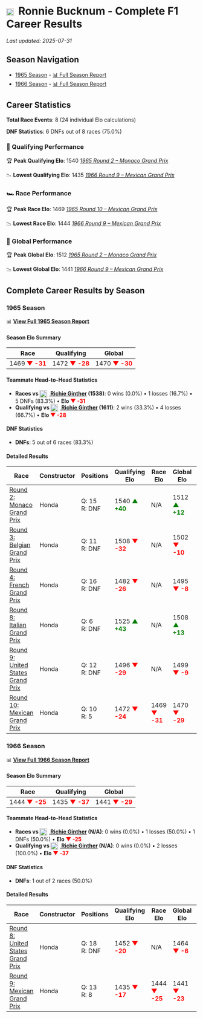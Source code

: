 # <img src="https://upload.wikimedia.org/wikipedia/commons/a/a4/Flag_of_the_United_States.svg" alt="United States" width="20" height="auto" style="vertical-align: middle; margin-right: 5px;" onerror="this.outerHTML='🇺🇸'; this.style.marginRight='5px';"/> Ronnie Bucknum - Complete F1 Career Results

*Last updated: 2025-07-31*

## Season Navigation

- [1965 Season](#1965-season) - [📊 Full Season Report](../seasons/1965-season-report)
- [1966 Season](#1966-season) - [📊 Full Season Report](../seasons/1966-season-report)

## Career Statistics

**Total Race Events**: 8 (24 individual Elo calculations)

**DNF Statistics**: 6 DNFs out of 8 races (75.0%)

### 🏁 Qualifying Performance

🏆 **Peak Qualifying Elo**: 1540
   *[1965 Round 2 – Monaco Grand Prix](../seasons/1965-season-report#round-2-monaco-grand-prix)*

📉 **Lowest Qualifying Elo**: 1435
   *[1966 Round 9 – Mexican Grand Prix](../seasons/1966-season-report#round-9-mexican-grand-prix)*

### 🏎️ Race Performance

🏆 **Peak Race Elo**: 1469
   *[1965 Round 10 – Mexican Grand Prix](../seasons/1965-season-report#round-10-mexican-grand-prix)*

📉 **Lowest Race Elo**: 1444
   *[1966 Round 9 – Mexican Grand Prix](../seasons/1966-season-report#round-9-mexican-grand-prix)*

### 🌟 Global Performance

🏆 **Peak Global Elo**: 1512
   *[1965 Round 2 – Monaco Grand Prix](../seasons/1965-season-report#round-2-monaco-grand-prix)*

📉 **Lowest Global Elo**: 1441
   *[1966 Round 9 – Mexican Grand Prix](../seasons/1966-season-report#round-9-mexican-grand-prix)*


## Complete Career Results by Season

### 1965 Season

📊 **[View Full 1965 Season Report](../seasons/1965-season-report)**

#### Season Elo Summary

| Race | Qualifying | Global |
|------|------------|--------|
| 1469 **<span style="color: red;">▼ -31</span>** | 1472 **<span style="color: red;">▼ -28</span>** | 1470 **<span style="color: red;">▼ -30</span>** |

#### Teammate Head-to-Head Statistics

- **Races vs [<img src="https://upload.wikimedia.org/wikipedia/commons/a/a4/Flag_of_the_United_States.svg" alt="United States" width="20" height="auto" style="vertical-align: middle; margin-right: 5px;" onerror="this.outerHTML='🇺🇸'; this.style.marginRight='5px';"/> Richie Ginther](richie-ginther) (1538)**: 0 wins (0.0%) • 1 losses (16.7%) • 5 DNFs (83.3%) • **Elo **<span style="color: red;">▼ -31</span>****
- **Qualifying vs [<img src="https://upload.wikimedia.org/wikipedia/commons/a/a4/Flag_of_the_United_States.svg" alt="United States" width="20" height="auto" style="vertical-align: middle; margin-right: 5px;" onerror="this.outerHTML='🇺🇸'; this.style.marginRight='5px';"/> Richie Ginther](richie-ginther) (1611)**: 2 wins (33.3%) • 4 losses (66.7%) • **Elo <span style="color: red;">▼ -28</span>**


#### DNF Statistics

- **DNFs**: 5 out of 6 races (83.3%)

#### Detailed Results

| Race | Constructor | Positions | Qualifying Elo | Race Elo | Global Elo | Teammate |
|------|-------------|-----------|----------------|----------|------------|----------|
| [Round 2: Monaco Grand Prix](../seasons/1965-season-report#round-2-monaco-grand-prix) | Honda | Q: 15<br/>R: DNF | 1540 **<span style="color: green;">▲ +40</span>** | N/A | 1512 **<span style="color: green;">▲ +12</span>** | [<img src="https://upload.wikimedia.org/wikipedia/commons/a/a4/Flag_of_the_United_States.svg" alt="United States" width="20" height="auto" style="vertical-align: middle; margin-right: 5px;" onerror="this.outerHTML='🇺🇸'; this.style.marginRight='5px';"/> Richie Ginther](richie-ginther)<br/>Q: 17<br/>R: DNF |
| [Round 3: Belgian Grand Prix](../seasons/1965-season-report#round-3-belgian-grand-prix) | Honda | Q: 11<br/>R: DNF | 1508 **<span style="color: red;">▼ -32</span>** | N/A | 1502 **<span style="color: red;">▼ -10</span>** | [<img src="https://upload.wikimedia.org/wikipedia/commons/a/a4/Flag_of_the_United_States.svg" alt="United States" width="20" height="auto" style="vertical-align: middle; margin-right: 5px;" onerror="this.outerHTML='🇺🇸'; this.style.marginRight='5px';"/> Richie Ginther](richie-ginther)<br/>Q: 4<br/>R: 6 |
| [Round 4: French Grand Prix](../seasons/1965-season-report#round-4-french-grand-prix) | Honda | Q: 16<br/>R: DNF | 1482 **<span style="color: red;">▼ -26</span>** | N/A | 1495 **<span style="color: red;">▼ -8</span>** | [<img src="https://upload.wikimedia.org/wikipedia/commons/a/a4/Flag_of_the_United_States.svg" alt="United States" width="20" height="auto" style="vertical-align: middle; margin-right: 5px;" onerror="this.outerHTML='🇺🇸'; this.style.marginRight='5px';"/> Richie Ginther](richie-ginther)<br/>Q: 7<br/>R: DNF |
| [Round 8: Italian Grand Prix](../seasons/1965-season-report#round-8-italian-grand-prix) | Honda | Q: 6<br/>R: DNF | 1525 **<span style="color: green;">▲ +43</span>** | N/A | 1508 **<span style="color: green;">▲ +13</span>** | [<img src="https://upload.wikimedia.org/wikipedia/commons/a/a4/Flag_of_the_United_States.svg" alt="United States" width="20" height="auto" style="vertical-align: middle; margin-right: 5px;" onerror="this.outerHTML='🇺🇸'; this.style.marginRight='5px';"/> Richie Ginther](richie-ginther)<br/>Q: 17<br/>R: DNF |
| [Round 9: United States Grand Prix](../seasons/1965-season-report#round-9-united-states-grand-prix) | Honda | Q: 12<br/>R: DNF | 1496 **<span style="color: red;">▼ -29</span>** | N/A | 1499 **<span style="color: red;">▼ -9</span>** | [<img src="https://upload.wikimedia.org/wikipedia/commons/a/a4/Flag_of_the_United_States.svg" alt="United States" width="20" height="auto" style="vertical-align: middle; margin-right: 5px;" onerror="this.outerHTML='🇺🇸'; this.style.marginRight='5px';"/> Richie Ginther](richie-ginther)<br/>Q: 3<br/>R: 7 |
| [Round 10: Mexican Grand Prix](../seasons/1965-season-report#round-10-mexican-grand-prix) | Honda | Q: 10<br/>R: 5 | 1472 **<span style="color: red;">▼ -24</span>** | 1469 **<span style="color: red;">▼ -31</span>** | 1470 **<span style="color: red;">▼ -29</span>** | [<img src="https://upload.wikimedia.org/wikipedia/commons/a/a4/Flag_of_the_United_States.svg" alt="United States" width="20" height="auto" style="vertical-align: middle; margin-right: 5px;" onerror="this.outerHTML='🇺🇸'; this.style.marginRight='5px';"/> Richie Ginther](richie-ginther)<br/>Q: 3<br/>R: 1 |

### 1966 Season

📊 **[View Full 1966 Season Report](../seasons/1966-season-report)**

#### Season Elo Summary

| Race | Qualifying | Global |
|------|------------|--------|
| 1444 **<span style="color: red;">▼ -25</span>** | 1435 **<span style="color: red;">▼ -37</span>** | 1441 **<span style="color: red;">▼ -29</span>** |

#### Teammate Head-to-Head Statistics

- **Races vs [<img src="https://upload.wikimedia.org/wikipedia/commons/a/a4/Flag_of_the_United_States.svg" alt="United States" width="20" height="auto" style="vertical-align: middle; margin-right: 5px;" onerror="this.outerHTML='🇺🇸'; this.style.marginRight='5px';"/> Richie Ginther](richie-ginther) (N/A)**: 0 wins (0.0%) • 1 losses (50.0%) • 1 DNFs (50.0%) • **Elo **<span style="color: red;">▼ -25</span>****
- **Qualifying vs [<img src="https://upload.wikimedia.org/wikipedia/commons/a/a4/Flag_of_the_United_States.svg" alt="United States" width="20" height="auto" style="vertical-align: middle; margin-right: 5px;" onerror="this.outerHTML='🇺🇸'; this.style.marginRight='5px';"/> Richie Ginther](richie-ginther) (N/A)**: 0 wins (0.0%) • 2 losses (100.0%) • **Elo <span style="color: red;">▼ -37</span>**


#### DNF Statistics

- **DNFs**: 1 out of 2 races (50.0%)

#### Detailed Results

| Race | Constructor | Positions | Qualifying Elo | Race Elo | Global Elo | Teammate |
|------|-------------|-----------|----------------|----------|------------|----------|
| [Round 8: United States Grand Prix](../seasons/1966-season-report#round-8-united-states-grand-prix) | Honda | Q: 18<br/>R: DNF | 1452 **<span style="color: red;">▼ -20</span>** | N/A | 1464 **<span style="color: red;">▼ -6</span>** | [<img src="https://upload.wikimedia.org/wikipedia/commons/a/a4/Flag_of_the_United_States.svg" alt="United States" width="20" height="auto" style="vertical-align: middle; margin-right: 5px;" onerror="this.outerHTML='🇺🇸'; this.style.marginRight='5px';"/> Richie Ginther](richie-ginther)<br/>Q: N/A<br/>R: N/A |
| [Round 9: Mexican Grand Prix](../seasons/1966-season-report#round-9-mexican-grand-prix) | Honda | Q: 13<br/>R: 8 | 1435 **<span style="color: red;">▼ -17</span>** | 1444 **<span style="color: red;">▼ -25</span>** | 1441 **<span style="color: red;">▼ -23</span>** | [<img src="https://upload.wikimedia.org/wikipedia/commons/a/a4/Flag_of_the_United_States.svg" alt="United States" width="20" height="auto" style="vertical-align: middle; margin-right: 5px;" onerror="this.outerHTML='🇺🇸'; this.style.marginRight='5px';"/> Richie Ginther](richie-ginther)<br/>Q: N/A<br/>R: N/A |

